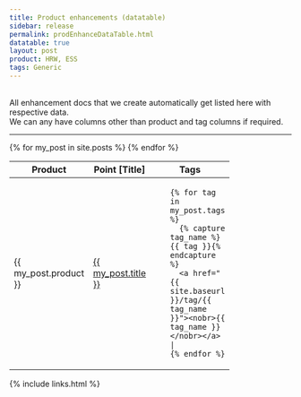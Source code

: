```yaml
---
title: Product enhancements (datatable)
sidebar: release
permalink: prodEnhanceDataTable.html
datatable: true
layout: post
product: HRW, ESS
tags: Generic
---
```

<div class="summary"><br>All enhancement docs that we create automatically get listed here with respective data.<br>We can any have columns other than product and tag columns if required.</div>
<hr>

<div class="datatable-begin"></div>

<table>
<thead>
<tr>
<th width="10">Product</th>
<th width="50">Point [Title]</th>
<th width="40">Tags</th>
</tr>
</thead>
<tbody>
{% for my_post in site.posts %}
<tr>
<td>{{ my_post.product }}</td>
<td><a href="{{ my_post.url | prepend: site.baseurl }}">{{ my_post.title }}</a></td>
<td>
<ul>

    {% for tag in my_post.tags %}
      {% capture tag_name %}{{ tag }}{% endcapture %}
      <a href="{{ site.baseurl }}/tag/{{ tag_name }}"><nobr>{{ tag_name }}</nobr></a> | 	  
    {% endfor %}
</ul>


</td>
</tr>
{% endfor %}

</tbody>
</table>

<div class="datatable-end"></div>




{% include links.html %}
